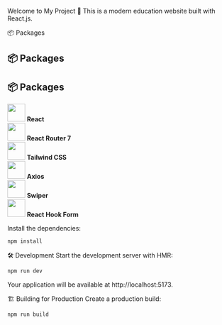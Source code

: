 Welcome to My Project 🚀
This is a modern education website built with React.js.

📦 Packages

## 📦 Packages

## 📦 Packages

<img src="https://cdn.jsdelivr.net/gh/devicons/devicon/icons/react/react-original.svg" width="40" height="40"/> **React**  
<img src="https://www.svgrepo.com/show/354262/react-router.svg" width="40" height="40"/> **React Router 7**  
<img src="https://cdn.jsdelivr.net/gh/devicons/devicon/icons/tailwindcss/tailwindcss-original.svg" width="40" height="40"/> **Tailwind CSS**  
<img src="https://avatars.githubusercontent.com/u/32372333?s=200&v=4" width="40" height="40"/> **Axios**  
<img src="https://swiperjs.com/images/favicon.png" width="40" height="40"/> **Swiper**  
<img src="/images/react-hook-form.svg" width="40" height="40"/> **React Hook Form**

Install the dependencies:

```bash
npm install
```

🛠️ Development
Start the development server with HMR:

```bash
npm run dev
```

Your application will be available at http://localhost:5173.

🏗️ Building for Production
Create a production build:

```bash
npm run build
```
